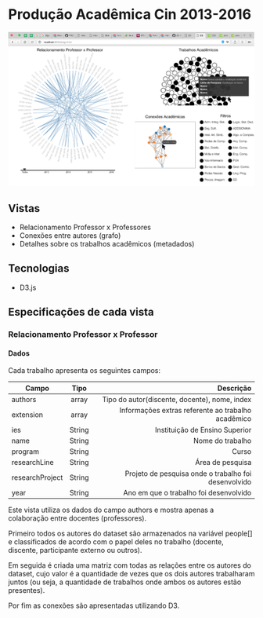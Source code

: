 # Produção Acadêmica Cin 2013-2016

![alt tag](Preview-01.png)

## Vistas
* Relacionamento Professor x Professores
* Conexões entre autores (grafo)
* Detalhes sobre os trabalhos acadêmicos (metadados)

## Tecnologias
* D3.js

## Especificações de cada vista
### Relacionamento Professor x Professor
#### Dados
Cada trabalho apresenta os seguintes campos:

| Campo       | Tipo          | Descrição  |
| ------------- |:-------------:| -----:|
| authors     | array | Tipo do autor(discente, docente), nome, index|
| extension     | array      |   Informações extras referente ao trabalho acadêmico |
| ies | String     |    Instituição de Ensino Superior |
| name | String     |    Nome do trabalho |
| program | String     |    Curso |
| researchLine | String     |    Área de pesquisa |
| researchProject | String     |    Projeto de pesquisa onde o trabalho foi desenvolvido |
| year | String     |    Ano em que o trabalho foi desenvolvido |

Este vista utiliza os dados do campo authors e mostra apenas a colaboração entre docentes (professores).


Primeiro todos os autores do dataset são armazenados na variável people[] e classificados de acordo com o papel deles no trabalho (docente, discente, participante externo ou outros).


Em seguida é criada uma matriz com todas as relações entre os autores do dataset, cujo valor é a quantidade de vezes que os dois autores trabalharam juntos (ou seja, a quantidade de trabalhos onde ambos os autores estão presentes).

Por fim as conexões são apresentadas utilizando D3.
